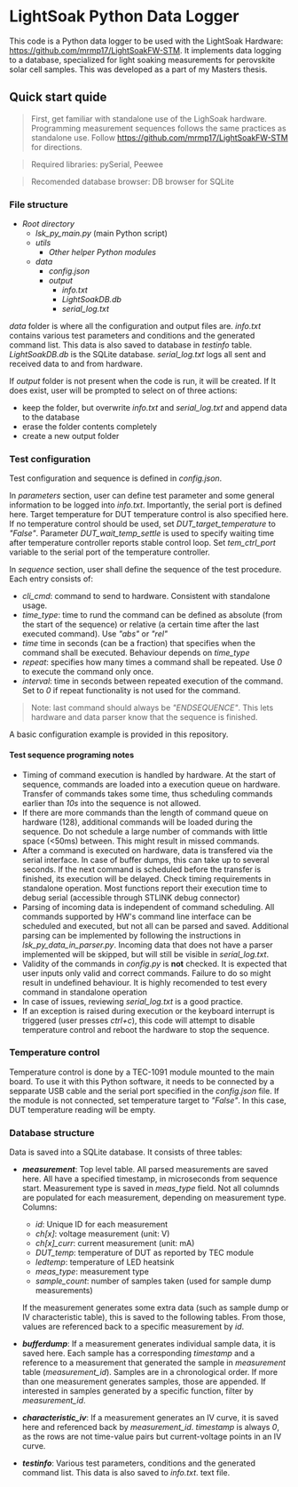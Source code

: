 # LightSoak Python Data Logger
This code is a Python data logger to be used with the LightSoak Hardware: https://github.com/mrmp17/LightSoakFW-STM. It implements data logging to a database, specialized for light soaking measurements for perovskite solar cell samples. This was developed as a part of my Masters thesis.

## Quick start quide
> First, get familiar with standalone use of the LighSoak hardware. Programming measurement sequences follows the same practices as standalone use. Follow https://github.com/mrmp17/LightSoakFW-STM for directions.

> Required libraries: pySerial, Peewee

> Recomended database browser: DB browser for SQLite

### File structure
- *Root directory*
    - *lsk_py_main.py* (main Python script)
    - *utils*
        - *Other helper Python modules*
    - *data*
        - *config.json*
        - *output*
            - *info.txt*
            - *LightSoakDB.db*
            - *serial_log.txt*

*data* folder is where all the configuration and output files are. *info.txt* contains various test parameters and conditions and the generated command list. This data is also saved to database in *testinfo* table. *LightSoakDB.db* is the SQLite database. *serial_log.txt* logs all sent and received data to and from hardware.

If *output* folder is not present when the code is run, it will be created. If It does exist, user will be prompted to select on of three actions:
- keep the folder, but overwrite *info.txt* and *serial_log.txt* and append data to the database
- erase the folder contents completely
- create a new output folder

### Test configuration
Test configuration and sequence is defined in *config.json*.

In *parameters* section, user can define test parameter and some general information to be logged into *info.txt*. Importantly, the serial port is defined here. Target temperature for DUT temperature control is also specified here. If no temperature control should be used, set *DUT_target_temperature* to *"False"*. Parameter *DUT_wait_temp_settle* is used to specify waiting time after temperature controller reports stable control loop. Set *tem_ctrl_port* variable to the serial port of the temperature controller.

In *sequence* section, user shall define the sequence of the test procedure. Each entry consists of:
- *cli_cmd*: command to send to hardware. Consistent with standalone usage.
- *time_type*: time to rund the command can be defined as absolute (from the start of the sequence) or relative (a certain time after the last executed command). Use *"abs"* or *"rel"*
- *time* time in seconds (can be a fraction) that specifies when the command shall be executed. Behaviour depends on *time_type*
- *repeat*: specifies how many times a command shall be repeated. Use *0* to execute the command only once.
- *interval*: time in seconds between repeated execution of the command. Set to *0* if repeat functionality is not used for the command.

> Note: last command should always be *"ENDSEQUENCE"*. This lets hardware and data parser know that the sequence is finished.

A basic configuration example is provided in this repository.

#### Test sequence programing notes
- Timing of command execution is handled by hardware. At the start of sequence, commands are loaded into a execution queue on hardware. Transfer of commands takes some time, thus scheduling commands earlier than *10s* into the sequence is not allowed.
- If there are more commands than the length of command queue on hardware (128), additional commands will be loaded during the sequence. Do not schedule a large number of commands with little space (<50ms) between. This might result in missed commands.
- After a command is executed on hardware, data is transfered via the serial interface. In case of buffer dumps, this can take up to several seconds. If the next command is scheduled before the transfer is finished, its execution will be delayed. Check timing requirements in standalone operation. Most functions report their execution time to debug serial (accessible through STLINK debug connector)
- Parsing of incoming data is independent of command scheduling. All commands supported by HW's command line interface can be scheduled and executed, but not all can be parsed and saved. Additional parsing can be implemented by following the instructions in *lsk_py_data_in_parser.py*. Incoming data that does not have a parser implemented will be skipped, but will still be visible in *serial_log.txt*.
- Validity of the commands in *config.py* is **not** checked. It is expected that user inputs only valid and correct commands. Failure to do so might result in undefined behaviour. It is highly recomended to test every command in standalone operation
- In case of issues, reviewing *serial_log.txt* is a good practice.
- If an exception is raised during execution or the keyboard interrupt is triggered (user presses *ctrl+c*), this code will attempt to disable temperature control and reboot the hardware to stop the sequence.

### Temperature control
Temperature control is done by a TEC-1091 module mounted to the main board. To use it with this Python software, it needs to be connected by a sepparate USB cable and the serial port specified in the *config.json* file. If the module is not connected, set temperature target to *"False"*. In this case, DUT temperature reading will be empty.

### Database structure

Data is saved into a SQLite database. It consists of three tables:
- ***measurement***: Top level table. All parsed measurements are saved here. All have a specified timestamp, in microseconds from sequence start. Measurement type is saved in *meas_type* field. Not all columnds are populated for each measurement, depending on measurement type. Columns:
    - *id*: Unique ID for each measurement
    - *ch[x]*: voltage measurement (unit: V)
    - *ch[x]_curr*: current measurement (unit: mA)
    - *DUT_temp*: temperature of DUT as reported by TEC module
    - *ledtemp*: temperature of LED heatsink
    - *meas_type*: measurement type
    - *sample_count*: number of samples taken (used for sample dump measurements)

    If the measurement generates some extra data (such as sample dump or IV characteristic table), this is saved to the following tables. From those, values are referenced back to a specific measurement by *id*.

- ***bufferdump***: If a measurement generates individual sample data, it is saved here. Each sample has a corresponding *timestamp* and a reference to a measurement that generated the sample in *measurement* table (*measurement_id*). Samples are in a chronological order. If more than one measurement generates samples, those are appended. If interested in samples generated by a specific function, filter by *measurement_id*.

- ***characteristic_iv***: If a measurement generates an IV curve, it is saved here and referenced back by *measurement_id*. *timestamp* is always *0*, as the rows are not time-value pairs but current-voltage points in an IV curve.

- ***testinfo***: Various test parameters, conditions and the generated command list. This data is also saved to *info.txt*. text file.